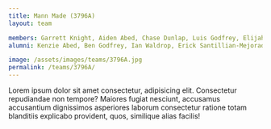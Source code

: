 ```yaml
---
title: Mann Made (3796A)
layout: team

members: Garrett Knight, Aiden Abed, Chase Dunlap, Luis Godfrey, Elijah Leblanc, Christopher Rodriguez
alumni: Kenzie Abed, Ben Godfrey, Ian Waldrop, Erick Santillian-Mejorada

image: /assets/images/teams/3796A.jpg
permalink: /teams/3796A/
---
```


Lorem ipsum dolor sit amet consectetur, adipisicing elit. Consectetur repudiandae non tempore? Maiores fugiat nesciunt, accusamus accusantium dignissimos asperiores laborum consectetur ratione totam blanditiis explicabo provident, quos, similique alias facilis!